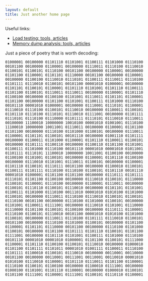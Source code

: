 ```yaml
---
layout: default
title: Just another home page
---
```


Useful links:
- [Load testing: tools, articles](./Useful+links/load-testing.md)
- [Memory dump analysis: tools, articles](./Useful+links/dump-analysis.md)


Just a piece of poetry that is worth decoding:

    01000001 00100000 01101110 01101001 01100111 01101000 01110100 00101100 00100000 01100001 00100000 01110011 01110100 01110010 
    01100101 01100101 01110100 00101100 00100000 01100001 00100000 01101100 01100001 01101101 01110000 00101100 00100000 01100001 
    00100000 01100100 01110010 01110101 01100111 01110011 01110100 01101111 01110010 01100101 00101100 00001010 01000001 00100000 
    01101101 01100101 01100001 01101110 01101001 01101110 01100111 01101100 01100101 01110011 01110011 00100000 01100001 01101110 
    01100100 00100000 01100100 01101001 01110011 01101101 01100001 01101100 00100000 01101100 01101001 01100111 01101000 01110100 
    00101110 00001010 01000001 00100000 01110001 01110101 01100001 01110010 01110100 01100101 01110010 00100000 01100011 01100101 
    01101110 01110100 01110101 01110010 01111001 00100000 01101111 01110101 01110100 01110000 01101111 01110101 01110010 01110011 
    00100000 11100010 10000000 10010100 00001010 01001001 01110100 11100010 10000000 10011001 01110011 00100000 01100001 01101100 
    01101100 00100000 01110100 01101000 01100101 00100000 01110011 01100001 01101101 01100101 00101110 00100000 01001110 01101111 
    00100000 01100011 01101000 01100001 01101110 01100011 01100101 00100000 01101111 01100110 00100000 01100110 01101100 01101001 
    01100111 01101000 01110100 00101110 00001010 00001010 01011001 01101111 01110101 11100010 10000000 10011001 01100100 00100000 
    01100100 01101001 01100101 00100000 01100001 01101110 01100100 00100000 01110010 01101001 01110011 01100101 00100000 01100001 
    01101110 01100101 01110111 00101100 00100000 01100010 01100101 01100111 01101111 01110100 01110100 01100101 01101110 00101110 
    00001010 01000001 01101100 01101100 00100000 01110111 01101111 01110101 01101100 01100100 00100000 01110010 01100101 01110000 
    01100101 01100001 01110100 00100000 01100001 01110011 00100000 01100101 01110110 01100101 01110010 00100000 01101101 01101001 
    01100111 01101000 01110100 00111010 00001010 01010100 01101000 01100101 00100000 01110011 01110100 01110010 01100101 01100101 
    01110100 00101100 00100000 01110100 01101000 01100101 00100000 01101001 01100011 01111001 00100000 01110010 01101001 01110000 
    01110000 01101100 01100101 01100100 00100000 01110111 01100001 01110100 01100101 01110010 00101100 00001010 01010100 01101000 
    01100101 00100000 01110011 01110100 01101111 01110010 01100101 00101100 00100000 01110100 01101000 01100101 00100000 01101100 
    01100001 01101101 01110000 00101100 00100000 01110100 01101000 01100101 00100000 01101100 01101111 01101110 01100101 01101100 
    01111001 00100000 01101110 01101001 01100111 01101000 01110100 00101110 00001010 00001010 01000001 01101100 01100101 01111000 
    01100001 01101110 01100100 01100101 01110010 00100000 01000010 01101100 01101111 01101011 00001010 01001111 01100011 01110100 
    01101111 01100010 01100101 01110010 00100000 00110001 00110000 00101100 00100000 00110001 00111001 00110001 00110010 00001010 
    01010100 01110010 01100001 01101110 01110011 01101100 01100001 01110100 01100101 01100100 00100000 01100010 01111001 00100000 
    01000100 01101001 01101110 01100001 00100000 01000010 01100101 01101100 01111001 01100001 01111001 01100101 01110110 01100001
